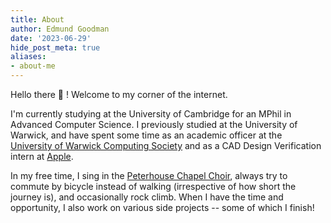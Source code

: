 ```yaml
---
title: About
author: Edmund Goodman
date: '2023-06-29'
hide_post_meta: true
aliases:
- about-me
---
```


Hello there :wave: ! Welcome to my corner of the internet.

I'm currently studying at the University of Cambridge for an MPhil in Advanced Computer Science.
I previously studied at the University of Warwick, and have spent some time as an academic
officer at the [University of Warwick Computing Society](https://uwcs.co.uk/) and as a
CAD Design Verification intern at [Apple](https://www.apple.com/).

In my free time, I sing in the [Peterhouse Chapel Choir](https://www.pet.cam.ac.uk/chapel-choir),
always try to commute by bicycle instead of walking (irrespective of how short the journey is),
and occasionally rock climb. When I have the time and opportunity, I also work on various side
projects -- some of which I finish!
